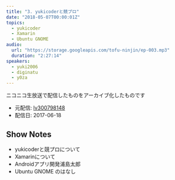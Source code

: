```yaml
---
title: "3. yukicoderと競プロ"
date: "2018-05-07T00:00:01Z"
topics:
  - yukicoder
  - Xamarin
  - Ubuntu GNOME
audio:
  url: "https://storage.googleapis.com/tofu-ninjin/ep-003.mp3"
  duration: "2:27:14"
speakers:
  - yuki2006
  - diginatu
  - y0za
---
```


ニコニコ生放送で配信したものをアーカイブ化したものです
- 元配信: [lv300798148](http://live.nicovideo.jp/watch/lv300798148)
- 配信日: 2017-06-18

## Show Notes
- yukicoderと競プロについて
- Xamarinについて
- Androidアプリ開発浦島太郎
- Ubuntu GNOME のはなし
